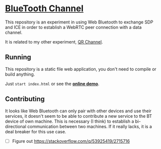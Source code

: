 # [BlueTooth Channel](https://tomashubelbauer.github.io/bt-channel/)

This repository is an experiment in using Web Bluetooth to exchange SDP and ICE in order to establish a
WebRTC peer connection with a data channel.

It is related to my other experiment, [QR Channel](https://github.com/TomasHubelbauer/qr-channel).

## Running

This repository is a static file web application, you don't need to compile or build anything.

Just `start index.html` or see the [**online demo**](https://tomashubelbauer.github.io/bt-channel/).

## Contributing

It looks like Web Bluetooth can only pair with other devices and use their services, it doesn't seem to be able to
contribute a new service to the BT device of own machine. This is necessary (I think) to establish a bi-directional
communication between two machines. If it really lacks, it is a deal breaker for this use case.

- [ ] Figure out https://stackoverflow.com/q/53925419/2715716
